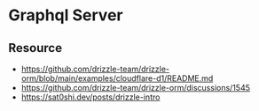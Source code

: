 # Graphql Server

## Resource

- <https://github.com/drizzle-team/drizzle-orm/blob/main/examples/cloudflare-d1/README.md>
- <https://github.com/drizzle-team/drizzle-orm/discussions/1545>
- <https://sat0shi.dev/posts/drizzle-intro>
